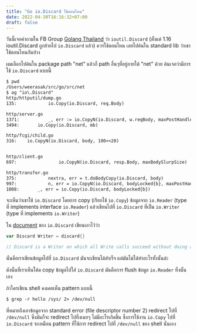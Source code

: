 ```yaml
---
title: "Go io.Discard ใช้ตอนไหน"
date: 2022-04-30T16:16:32+07:00
draft: false
---
```


วันนี้เจอคำถามใน FB Group [Golang Thailand](https://www.facebook.com/groups/584867114995854) ว่า `ioutil.Discard` (ตั้งแต่ 1.16 ioutil.Discard ถูกย้ายไป `io.Discard` แล้ว) ควรใช้ตอนไหน เลยไปค้นใน standard lib ว่าเขาใช้ตอนไหนกันบ้าง

<!--more-->

ผมเลือกไปค้นใน package path "net" แล้วก็ path อื่นๆที่อยู่ภายใต้ "net" ด้วย ค้นเจอว่ามีการใช้ `io.Discard` แบบนี้

```txt
$ pwd
/Users/weerasak/src/go/src/net
$ ag "io\.Discard"
http/httputil/dump.go
135:			io.Copy(io.Discard, req.Body)

http/server.go
1371:			_, err := io.CopyN(io.Discard, w.reqBody, maxPostHandlerReadBytes+1)
3494:		io.Copy(io.Discard, mb)

http/fcgi/child.go
316:	io.CopyN(io.Discard, body, 100<<20)


http/client.go
697:				io.CopyN(io.Discard, resp.Body, maxBodySlurpSize)

http/transfer.go
375:			nextra, err = t.doBodyCopy(io.Discard, body)
997:			n, err = io.CopyN(io.Discard, bodyLocked{b}, maxPostHandlerReadBytes)
1008:		_, err = io.Copy(io.Discard, bodyLocked{b})
```

จะเห็นว่าเขาใช้ `io.Discard` โดยการ copy (เรียกใช้ `io.Copy`) ข้อมูลจาก `io.Reader` (type ที่ implements interface `io.Reader`) แล้วเขียนไปที่ `io.Discard` ที่เป็น `io.Writer` (type ที่ implements `io.Writer`)

ใน [document]() ของ `io.Discard` เขียนเอาไว้ว่า

```go
var Discard Writer = discard{}

// Discard is a Writer on which all Write calls succeed without doing anything.
```

นั่นคือเราเขียนข้อมูลไปที่ `io.Discard` มันจะเขียนได้สำเร็จ แต่มันไม่ได้ทำอะไรทั้งนั้นล่ะ

ดังนั้นที่เราเห็นโค้ด copy ข้อมูลไปใส่ `io.Discard` มันคือการ flush ข้อมูล `io.Reader` ทิ้งนั้นเอง

ถ้าใครเขียน shell คงเคยเห็น pattern แบบนี้

```txt
$ grep -r hello /sys/ 2> /dev/null
```

ที่หมายถึงเอาข้อมูลจาก standard error (file descriptor number 2) redirect ไปที่ `/dev/null` ซึ่งมันก็จะ redirect ไปทิ้งเฉยๆ ไม่มีอะไรเกิดขึ้น ซึ่งการใช้งาน `io.Copy` ไปที่ `io.Discard` จะเหมือน pattern ที่ใช้การ redirect ไปที่ `/dev/null` ของ shell นั่นเอง
